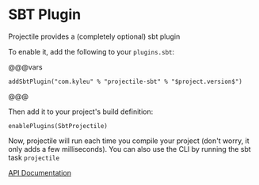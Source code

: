 # SBT Plugin

Projectile provides a (completely optional) sbt plugin

To enable it, add the following to your `plugins.sbt`: 

@@@vars
```
addSbtPlugin("com.kyleu" % "projectile-sbt" % "$project.version$")
```
@@@

Then add it to your project's build definition: 

```
enablePlugins(SbtProjectile)
```

Now, projectile will run each time you compile your project (don't worry, it only adds a few milliseconds).
You can also use the CLI by running the sbt task `projectile`

[API Documentation](../api/projectile-sbt/com/kyleu/projectile/index.html)


